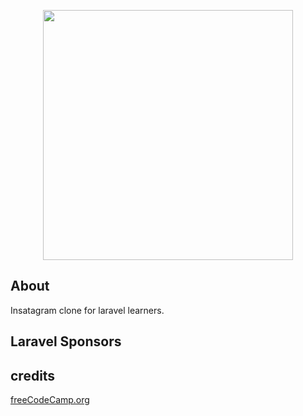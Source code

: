 <p align="center"><img src="https://www.blogtyrant.com/wp-content/uploads/2017/02/how-to-write-a-good-blog-post.png" width="400"></p>



## About
 Insatagram clone for laravel learners. 
## Laravel Sponsors

## credits

<a href="https://www.youtube.com/channel/UC8butISFwT-Wl7EV0hUK0BQ">
freeCodeCamp.org
</a>
